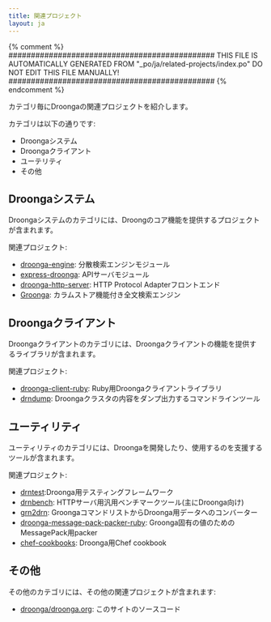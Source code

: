 ```yaml
---
title: 関連プロジェクト
layout: ja
---
```


{% comment %}
##############################################
  THIS FILE IS AUTOMATICALLY GENERATED FROM
  "_po/ja/related-projects/index.po"
  DO NOT EDIT THIS FILE MANUALLY!
##############################################
{% endcomment %}


カテゴリ毎にDroongaの関連プロジェクトを紹介します。

カテゴリは以下の通りです:

 * Droongaシステム
 * Droongaクライアント
 * ユーテリティ
 * その他

## Droongaシステム

Droongaシステムのカテゴリには、Droongのコア機能を提供するプロジェクトが含まれます。

関連プロジェクト:

 * [droonga-engine][]: 分散検索エンジンモジュール
 * [express-droonga][]: APIサーバモジュール
 * [droonga-http-server][]: HTTP Protocol Adapterフロントエンド
 * [Groonga][]: カラムストア機能付き全文検索エンジン

## Droongaクライアント

Droongaクライアントのカテゴリには、Droongaクライアントの機能を提供するライブラリが含まれます。

関連プロジェクト:

 * [droonga-client-ruby][]: Ruby用Droongaクライアントライブラリ
 * [drndump][]: Droongaクラスタの内容をダンプ出力するコマンドラインツール

## ユーティリティ

ユーティリティのカテゴリには、Droongaを開発したり、使用するのを支援するツールが含まれます。

関連プロジェクト:

 * [drntest][]:Droonga用テスティングフレームワーク
 * [drnbench][]: HTTPサーバ用汎用ベンチマークツール(主にDroonga向け)
 * [grn2drn][]: GroongaコマンドリストからDroonga用データへのコンバーター
 * [droonga-message-pack-packer-ruby][]: Groonga固有の値のためのMessagePack用packer
 * [chef-cookbooks][]: Droonga用Chef cookbook

## その他

その他のカテゴリには、その他の関連プロジェクトが含まれます:

 * [droonga/droonga.org][]: このサイトのソースコード

  [droonga-engine]: https://github.com/droonga/droonga-engine
  [express-droonga]: https://github.com/droonga/express-droonga
  [droonga-http-server]: https://github.com/droonga/droonga-http-server
  [Groonga]: http://groonga.org/
  [droonga-client-ruby]: https://github.com/droonga/droonga-client-ruby
  [drndump]: https://github.com/droonga/drndump
  [drntest]: https://github.com/droonga/drntest
  [drnbench]: https://github.com/droonga/drnbench
  [grn2drn]: https://github.com/droonga/grn2drn
  [droonga-message-pack-packer-ruby]: https://github.com/droonga/droonga-message-pack-packer-ruby
  [chef-cookbooks]: https://github.com/droonga/chef-cookbooks
  [droonga/droonga.org]: https://github.com/droonga/droonga.org
